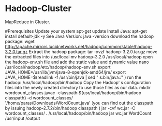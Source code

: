 # Hadoop-Cluster
MapReduce in Cluster.

#Prerequisites
Update your system
apt-get update
Install Java:
apt-get install default-jdk -y
See Java Version:
java -version
download the hadoop package:
wget http://apache.mirrors.lucidnetworks.net/hadoop/common/stable/hadoop-3.2.0.tar.gz
Extract the hadoop package:
tar -xvzf hadoop-3.2.0.tar.gz
move the extracted files into /usr/local
mv hadoop-3.2.0 /usr/local/hadoop
open the hadoop-env.sh file and add the static value and dynamic value
nano /usr/local/hadoop/etc/hadoop/hadoop-env.sh
export JAVA_HOME=/usr/lib/jvm/java-8-openjdk-amd64/jre/
export JAVA_HOME=$(readlink -f /usr/bin/java | sed " s:bin/java::" )
run the hadoop:
/usr/local/hadoop/bin/hadoop
Copy the Hadoop' s configuration files into the newly created directory to use those files as our data.
mkdir wordcount_classes
javac -classpath ${usr/local/hadoop/bin/hadoop classpath} -d wordcount_classes/ '/home/paras/Downloads/WordCount.java'
(you can find out the classpath by issuing hadoop-2.7.2/bin/hadoop classpath )
jar -cvf wc.jar -C wordcount_classes/ .
/usr/local/hadoop/bin/hadoop jar wc.jar WordCount /usr/input /output



